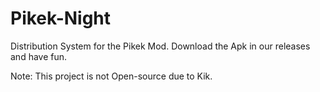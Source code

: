 # Pikek-Night
Distribution System for the Pikek Mod.
Download the Apk in our releases and have fun.

Note: This project is not Open-source due to Kik.
